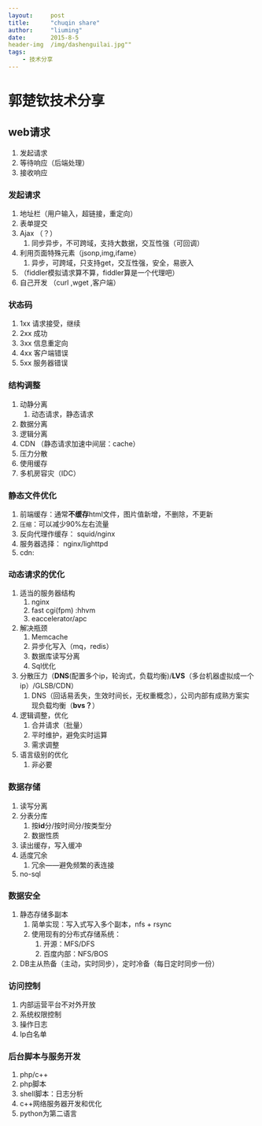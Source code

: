 ```yaml
---
layout:		post
title: 		"chuqin share"
author:		"liuming"
date:		2015-8-5
header-img	/img/dashenguilai.jpg""
tags:
	- 技术分享
---
```

# 郭楚钦技术分享 #

## web请求 ##

1. 发起请求
2. 等待响应（后端处理）
3. 接收响应

### 发起请求 ###
1. 地址栏（用户输入，超链接，重定向）
2. 表单提交
3. Ajax （？）
	1. 同步异步，不可跨域，支持大数据，交互性强（可回调）
4. 利用页面特殊元素（jsonp,img,ifame）
	1. 异步，可跨域，只支持get，交互性强，安全，易嵌入
5. （fiddler模拟请求算不算，fiddler算是一个代理吧）
6. 自己开发 （curl ,wget ,客户端）

### 状态码 ###
1. 1xx 请求接受，继续
2. 2xx 成功
3. 3xx 信息重定向
4. 4xx 客户端错误
5. 5xx 服务器错误

### 结构调整 ###
1. 动静分离
	1. 动态请求，静态请求
2. 数据分离
3. 逻辑分离
4. CDN （静态请求加速中间层：cache）
5. 压力分散
6. 使用缓存
7. 多机房容灾（IDC）

### 静态文件优化 ###
1. 前端缓存：通常**不缓存**html文件，图片值新增，不删除，不更新
2. `压缩`：可以减少90%左右流量
3. 反向代理作缓存： squid/nginx
4. 服务器选择： nginx/lighttpd
5. cdn:

### 动态请求的优化 ###
1. 适当的服务器结构
	1. nginx
	2. fast cgi(fpm) :hhvm
	3. eaccelerator/apc
2. 解决瓶颈
	1. Memcache
	2. 异步化写入（mq，redis）
	3. 数据库读写分离
	4. Sql优化
3. 分散压力（**DNS**(配置多个ip，轮询式，负载均衡)/**LVS**（多台机器虚拟成一个ip）/GLSB/CDN）
	1. DNS（回话易丢失，生效时间长，无权重概念），公司内部有成熟方案实现负载均衡（**bvs？**）
4. 逻辑调整，优化
	1. 合并请求（批量）
	2. 平时维护，避免实时运算
	3. 需求调整
5.  语言级别的优化
	1.  非必要
	
### 数据存储 ###
1. 读写分离
2. 分表分库
	1. 按**id**分/按时间分/按类型分
	2. 数据性质
3. 读出缓存，写入缓冲
4. 适度冗余
	1. 冗余——避免频繁的表连接
5. no-sql

### 数据安全 ###
1. 静态存储多副本
	1. 简单实现：写入式写入多个副本，nfs + rsync
	2. 使用现有的分布式存储系统：
		1. 开源：MFS/DFS
		2. 百度内部：NFS/BOS
2. DB主从热备（主动，实时同步），定时冷备（每日定时同步一份）

### 访问控制 ###
1. 内部运营平台不对外开放
2. 系统权限控制
3. 操作日志
4. Ip白名单

### 后台脚本与服务开发 ###
1. php/c++
2. php脚本
3. shell脚本：日志分析
4. c++网络服务器开发和优化
5. python为第二语言 